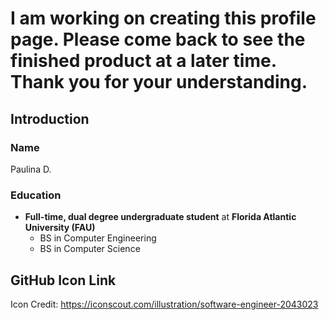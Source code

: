 <!--
**Paulina004/Paulina004** is a ✨ _special_ ✨ repository because its `README.md` (this file) appears on your GitHub profile.

Here are some ideas to get you started:

- 🔭 I’m currently working on ...
- 🌱 I’m currently learning ...
- 👯 I’m looking to collaborate on ...
- 🤔 I’m looking for help with ...
- 💬 Ask me about ...
- 📫 How to reach me: ...
- 😄 Pronouns: ...
- ⚡ Fun fact: ...
-->


# I am working on creating this profile page. Please come back to see the finished product at a later time. Thank you for your understanding.




## Introduction


### Name 
Paulina D.

### Education
- **Full-time, dual degree undergraduate student** at **Florida Atlantic University (FAU)**
    - BS in Computer Engineering
    - BS in Computer Science 
  

  
## GitHub Icon Link
Icon Credit: https://iconscout.com/illustration/software-engineer-2043023
